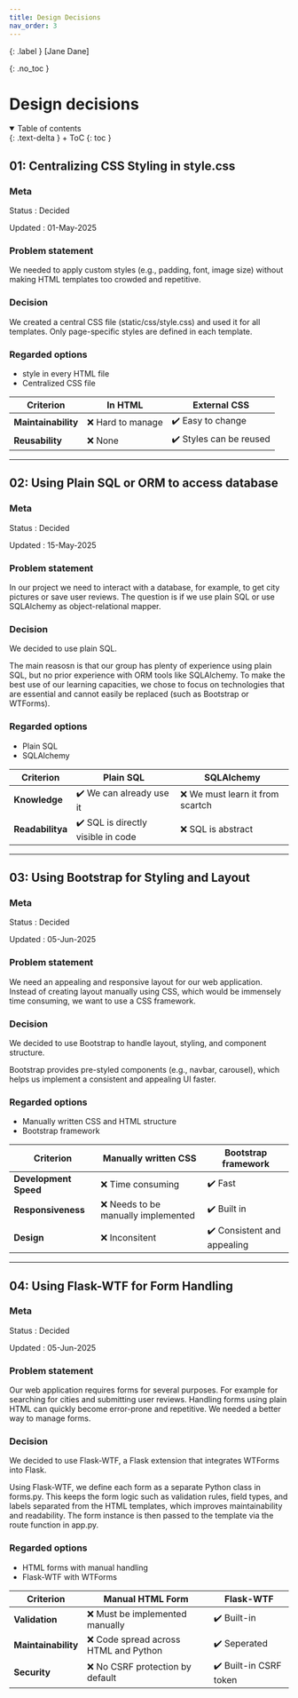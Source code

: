 ```yaml
---
title: Design Decisions
nav_order: 3
---
```


{: .label }
[Jane Dane]

{: .no_toc }
# Design decisions

<details open markdown="block">
{: .text-delta }
<summary>Table of contents</summary>
+ ToC
{: toc }
</details>

## 01: Centralizing CSS Styling in style.css

### Meta

Status
: Decided

Updated
: 01-May-2025

### Problem statement

We needed to apply custom styles (e.g., padding, font, image size) without making HTML templates too crowded and repetitive.


### Decision

We created a central CSS file (static/css/style.css) and used it for all templates. Only page-specific styles are defined in each template.


### Regarded options

+ style in every HTML file
+ Centralized CSS file

| Criterion |  In HTML | External CSS |
| --- | --- | --- |
| **Maintainability** | ❌ Hard to manage  | ✔️ Easy to change |
| **Reusability** | ❌ None | ✔️ Styles can be reused |

---
## 02: Using Plain SQL or ORM to access database

### Meta

Status
: Decided

Updated
: 15-May-2025

### Problem statement

In our project we need to interact with a database, for example, to get city pictures or save user reviews. The question is if we use plain SQL or use SQLAlchemy as object-relational mapper.

### Decision 

We decided to use plain SQL. 

The main reasosn is that our group has plenty of experience using plain SQL, but no prior experience with ORM tools like SQLAlchemy. To make the best use of our learning capacities, we chose to focus on technologies that are essential and cannot easily be replaced (such as Bootstrap or WTForms).

### Regarded options

+ Plain SQL
+ SQLAlchemy

| Criterion | Plain SQL | SQLAlchemy |
| --- | --- | --- |
| **Knowledge** | ✔️ We can already use it  | ❌ We must learn it from scartch |
| **Readabilitya** | ✔️ SQL is directly visible in code | ❌ SQL is abstract |

---
## 03:  Using Bootstrap for Styling and Layout

### Meta

Status
: Decided

Updated
: 05-Jun-2025

### Problem statement

We need an appealing and responsive layout for our web application. Instead of creating layout manually using CSS, which would be immensely time consuming, we want to use a CSS framework.


### Decision 

We decided to use Bootstrap to handle layout, styling, and component structure.

Bootstrap provides pre-styled components (e.g., navbar, carousel), which helps us implement a consistent and appealing UI faster.


### Regarded options

+ Manually written CSS and HTML structure
+ Bootstrap framework

| Criterion | Manually written CSS  | Bootstrap framework |
| --- | --- | --- |
| **Development Speed** | ❌ Time consuming  | ✔️ Fast |
| **Responsiveness** | ❌ Needs to be manually implemented  | ✔️ Built in |
| **Design** | ❌  Inconsitent | ✔️ Consistent and appealing |

---
## 04: Using Flask-WTF for Form Handling

### Meta

Status
: Decided

Updated
: 05-Jun-2025

### Problem statement

Our web application requires forms for several purposes. For example for searching for cities and submitting user reviews. Handling forms using plain HTML  can quickly become error-prone and repetitive. We needed a better way to manage forms.


### Decision 

We decided to use Flask-WTF, a Flask extension that integrates WTForms into Flask.

Using Flask-WTF, we define each form as a separate Python class in forms.py. This keeps the form logic such as validation rules, field types, and labels separated from the HTML templates, which improves maintainability and readability.
The form instance is then passed to the template via the route function in app.py.

### Regarded options

+ HTML forms with manual handling
+ Flask-WTF with WTForms

| Criterion | Manual HTML Form | Flask-WTF |
| --- | --- | --- |
| **Validation** | ❌ Must be implemented manually  | ✔️ Built-in |
| **Maintainability** | ❌ Code spread across HTML and Python  | ✔️ Seperated |
| **Security** | ❌  No CSRF protection by default | ✔️ Built-in CSRF token |